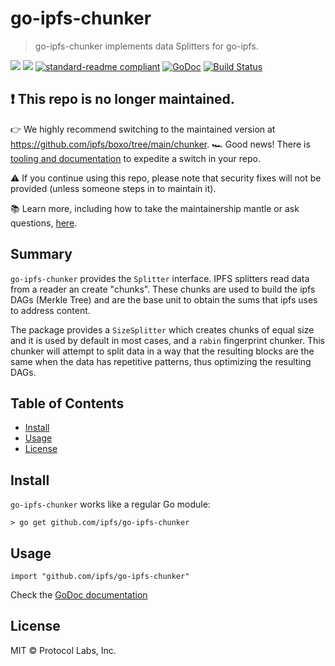 # go-ipfs-chunker

> go-ipfs-chunker implements data Splitters for go-ipfs.

[![](https://img.shields.io/badge/made%20by-Protocol%20Labs-blue.svg?style=flat-square)](http://ipn.io)
[![](https://img.shields.io/badge/project-IPFS-blue.svg?style=flat-square)](http://ipfs.io/)
[![standard-readme compliant](https://img.shields.io/badge/standard--readme-OK-green.svg?style=flat-square)](https://github.com/RichardLitt/standard-readme)
[![GoDoc](https://godoc.org/github.com/ipfs/go-ipfs-chunker?status.svg)](https://godoc.org/github.com/ipfs/go-ipfs-chunker)
[![Build Status](https://travis-ci.org/ipfs/go-ipfs-chunker.svg?branch=master)](https://travis-ci.org/ipfs/go-ipfs-chunker)

## ❗ This repo is no longer maintained.
👉 We highly recommend switching to the maintained version at https://github.com/ipfs/boxo/tree/main/chunker.
🏎️ Good news!  There is [tooling and documentation](https://github.com/ipfs/boxo#migrating-to-boxo) to expedite a switch in your repo. 

⚠️ If you continue using this repo, please note that security fixes will not be provided (unless someone steps in to maintain it).

📚 Learn more, including how to take the maintainership mantle or ask questions, [here](https://github.com/ipfs/boxo/wiki/Copied-or-Migrated-Repos-FAQ).


## Summary

`go-ipfs-chunker` provides the `Splitter` interface. IPFS splitters read data from a reader an create "chunks". These chunks are used to build the ipfs DAGs (Merkle Tree) and are the base unit to obtain the sums that ipfs uses to address content.

The package provides a `SizeSplitter` which creates chunks of equal size and it is used by default in most cases, and a `rabin` fingerprint chunker. This chunker will attempt to split data in a way that the resulting blocks are the same when the data has repetitive patterns, thus optimizing the resulting DAGs.

## Table of Contents

- [Install](#install)
- [Usage](#usage)
- [License](#license)

## Install

`go-ipfs-chunker` works like a regular Go module:

```
> go get github.com/ipfs/go-ipfs-chunker
```

## Usage

```
import "github.com/ipfs/go-ipfs-chunker"
```

Check the [GoDoc documentation](https://godoc.org/github.com/ipfs/go-ipfs-chunker)

## License

MIT © Protocol Labs, Inc.
